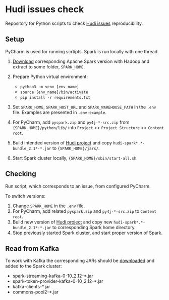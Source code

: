 # Hudi issues check
Repository for Python scripts to check [Hudi issues](https://github.com/apache/hudi/issues) reproducibility.

## Setup
PyCharm is used for running scrtipts. Spark is run locally with one thread.
1. [Download](https://spark.apache.org/downloads.html) corresponding Apache Spark version with Hadoop and extract to some folder, `SPARK_HOME`.
2. Prepare Python virtual environment: 

   - `python3 -m venv [env_name]`
   - `source [env_name]/bin/activate`
   - `pip install -r requirements.txt`

3. Set `SPARK_HOME`, `SPARK_HOST_URL` and `SPARK_WAREHOUSE_PATH` in the `.env` file. Examples are presented in `.env-example`.
4. For PyCharm, add `pyspark.zip` and `py4j-*-src.zip` from `{SPARK_HOME}/python/lib/` into `Project` >> `Project Structure` >> `Content root`.
5. Build intended version of [Hudi project](https://github.com/apache/hudi/) and copy `hudi-spark*.*-bundle_2.1*-*.jar` to `{SPARK_HOME}/jars/`.
6. Start Spark cluster locally, `{SPARK_HOME}/sbin/start-all.sh`.

## Checking
Run script, which corresponds to an issue, from configured PyCharm.

To switch versions:
1. Change `SPARK_HOME` in the `.env` file.
2. For PyCharm, add related `pyspark.zip` and `py4j-*-src.zip` to `Content root`.
3. Build new version of [Hudi project](https://github.com/apache/hudi/) and copy new `hudi-spark*.*-bundle_2.1*-*.jar` to corresponding Spark home directory.
4. Stop previously started Spark cluster, and start proper version of Spark. 

## Read from Kafka
To work with Kafka the corresponding JARs should be [downloaded](https://repo1.maven.org/maven2/org/apache/spark/) and added to the Spark cluster:

- spark-streaming-kafka-0-10_2.12-*.jar
- spark-token-provider-kafka-0-10_2.12-*.jar
- kafka-clients-*.jar
- commons-pool2-*.jar

